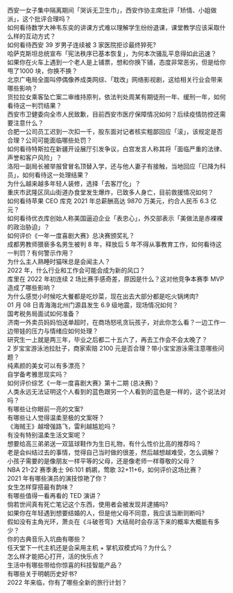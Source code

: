 西安一女子集中隔离期间「哭诉无卫生巾」，西安作协主席批评「矫情、小姐做派」，这个批评合理吗？  
如何看待数学大神韦东奕的讲课方式难以理解学生纷纷退课，课堂教学应该采取什么样的互动方式？  
如何看待西安 39 岁男子连续被 3 家医院拒诊最终猝死?  
哈萨克斯坦总统宣布「宪法秩序已基本恢复」，为何本次骚乱平息得如此迅速？  
如果你在火车上遇到一个老人是上铺票，想和你换下铺，态度非常恶劣，但是给你甩了1000 块，你换不换？  
北京广电局全面叫停偶像养成类网综、「耽改」网络影视剧，这给相关行业会带来哪些影响？  
货拉拉女乘客坠亡案二审维持原判，依法判处周某有期徒刑一年、缓刑一年，如何看待这一判罚结果？  
西安市卫健委向全市人民致歉，目前西安市医疗保障情况如何？后续疫情防控还需要注意什么？  
合肥一公司员工迟到一次扣一千，股东面对记者核实粗鄙回应「滚」，该规定是否合理？公司可能面临哪些处罚？  
如何看待特斯拉在新疆开设展厅引发争议，白宫发言人称其将「面临严重的法律、声誉和客户风险」？  
洛阳一副局长被举报曾冒名顶替入学，还与他人妻子有接触，当地回应「已降为科员」，如何看待这一处理结果？  
为什么越来越多年轻人装修，选择「去客厅化」？  
重庆市武隆区凤山街道办食堂发生爆炸，已致多人身亡，目前救援情况如何？  
如何看待苹果 CEO 库克 2021 年总薪酬高达 9870 万美元，约合人民币 6.3 亿元？  
如何看待优衣库创始人称美国逼迫企业「表忠心」，外交部表示「美做法是赤裸裸的政治胁迫」？  
如何评价《一年一度喜剧大赛》总决赛颁奖礼？  
成都男教师猥亵多名男生被判 8 年，释放后 5 年不得从事教育工作，如何看待这一判罚？有何警示作用？  
为什么主人熟睡时猫咪总是会闻主人？  
2022 年，什么行业和工作会可能会成为新的风口？  
库里在 2022 年初连续 2 场比赛手感奇差，原因是什么？这对他竞争本赛季 MVP 造成了哪些影响？  
为什么感觉小时候吃大餐都是吃炒菜，现在出去大部分都是吃火锅烤肉?  
01 月 08 日青海海北州门源县发生 6.9 级地震，现场情况如何？  
国考税务局面试如何准备？  
济南一外卖员妈妈怕送单超时，在商场怒吼贪玩孩子，对此你怎么看？一边工作一边带娃的压力与情绪应如何处理？  
研究生一上就是两三年，毕业之后都二十五六了，再去工作会不会太晚了？  
2 岁宝宝游泳池拉肚子，商家索赔 2100 元是否合理？带小宝宝游泳需注意哪些问题？  
纯素颜的美女可以有多漂亮？  
自学备考雅思现实吗？  
如何评价综艺《一年一度喜剧大赛》第十二期 (总决赛)？  
人类永远无法证明这个人看到的蓝色跟另一个人看到的蓝色是一样的，这个说法对吗？  
有哪些让你眼前一亮的文案?  
有哪些让人觉得温柔至极的文案呀？  
《海贼王》越增强路飞，雷利越尴尬吗？  
有没有特别温柔生活文案呢？  
想要给高三弟弟送一双篮球鞋作为生日礼物，有什么性价比高的推荐吗？  
老是会纠结过去的事情，觉得自己当时做的很差，然后越想越难受，怎么调解？  
小孩子需要的是像朋友一样平等的父母，还是像老师一样尊敬的父母？  
NBA 21-22 赛季勇士 96:101 鹈鹕，莺歌 32+11+6，如何评价这场比赛？  
2021 年有哪些演员的演技惊艳了你？  
女生怎样穿搭最有韵味？  
有哪些值得一看再看的 TED 演讲？  
倘若世间真有死亡笔记这个东西，使用者会被发现并逮捕吗?  
如果你在年轻遇到想要结婚的人，但是他父母不同意，我应该当断则断吗?  
假如没有主角光环，萧炎在《斗破苍穹》大结局时会存活下来的概率大概能有多少？  
你的古典音乐入坑曲有哪些？  
任天堂下一代主机还是会采用主机 + 掌机双模式吗？为什么？  
怎么样才能把心打开，活的快乐点？  
生活中有哪些带给你惊喜的科技智能产品？  
有哪些关于明朝历史好书?  
2022 年来临，你有了哪些全新的旅行计划？  
